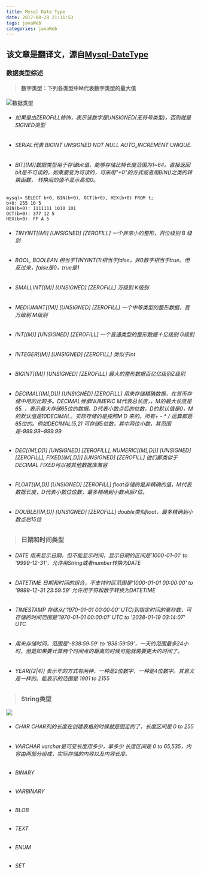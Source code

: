 ```yaml
---
title: Mysql Date Type
date: 2017-08-29 21:11:53
tags: javaWeb
categories: javaWeb
---
```

## 该文章是翻译文，源自[Mysql-DateType](https://dev.mysql.com/doc/refman/5.5/en/numeric-type-overview.html)

### 数据类型综述

> #### 数字类型：下列各类型中M代表数字类型的最大值
    
![数据类型](http://ww1.sinaimg.cn/large/005Y4715gy1fj0fv7pq4mj30e3086mxd.jpg)
    
- ######  如果是由ZEROFILL修饰，表示该数字是UNSIGNED(无符号类型)，否则就是SIGNED类型
- ######  SERIAL代表 BIGINT UNSIGNED NOT NULL AUTO_INCREMENT UNIQUE.
- ######  BIT[(M)]数据类型用于存储bit值，能够存储比特长度范围为1~64。直接返回bit是不可读的，如果要变为可读的，可采用"+0"的方式或者用BIN()之类的转换函数， 转换后的值不显示高位0。
        
```
mysql> SELECT b+0, BIN(b+0), OCT(b+0), HEX(b+0) FROM t;
b+0: 255 10 5
BIN(b+0): 1111111 1010 101
OCT(b+0): 377 12 5
HEX(b+0): FF A 5    
```
- ###### TINYINT[(M)] [UNSIGNED] [ZEROFILL]  一个非常小的整形，百位级别 B 级别
- ###### BOOL, BOOLEAN 相当于TINYINT(1)相当于false，非0数字相当于true。但反过来，false是0，true是1
- ###### SMALLINT[(M)] [UNSIGNED] [ZEROFILL] 万级别 K级别
- ###### MEDIUMINT[(M)] [UNSIGNED] [ZEROFILL]  一个中等类型的整形数据，百万级别 M级别
- ###### INT[(M)] [UNSIGNED] [ZEROFILL] 一个普通类型的整形数据十亿级别 G级别
- ###### INTEGER[(M)] [UNSIGNED] [ZEROFILL]   类似于int
- ###### BIGINT[(M)] [UNSIGNED] [ZEROFILL]  最大的整形数据百亿亿级别Z级别
- ###### DECIMAL[(M[,D])] [UNSIGNED] [ZEROFILL] 用来存储精确数据，在货币存储中用的比较多。DECIMAL继承NUMERIC  M代表总长度，，M的最大长度是65. ，表示最大存储65位的数据。D代表小数点后的位数，D的默认值是0，M的默认值是10DECIMAL。实际存储的是按照M D 来的。所有+ - * / 运算都是65位的。例如DECIMAL(5,2) 可存储5位数，其中两位小数，其范围是-999.99~999.99
- ###### DEC[(M[,D])] [UNSIGNED] [ZEROFILL], NUMERIC[(M[,D])] [UNSIGNED] [ZEROFILL], FIXED[(M[,D])] [UNSIGNED] [ZEROFILL] 他们都类似于DECIMAL  FIXED可以被其他数据库兼容
- ###### FLOAT[(M,D)] [UNSIGNED] [ZEROFILL] float存储的是非精确的值，M代表数据长度，D代表小数位位数，最多精确到小数点后7位。
- ###### DOUBLE[(M,D)] [UNSIGNED] [ZEROFILL]  double类似float，最多精确到小数点后15位
> ### 日期和时间类型
- ###### DATE 用来显示日期，但不能显示时间，显示日期的区间是'1000-01-01' to '9999-12-31'，允许用String或者number转换为DATE
- ###### DATETIME 日期和时间的组合，不支持时区范围是'1000-01-01 00:00:00' to '9999-12-31 23:59:59' 允许用字符和数字转换为DATETIME
- ###### TIMESTAMP 存储从('1970-01-01 00:00:00' UTC)到指定时间的毫秒数，可存储的时间范围是'1970-01-01 00:00:01' UTC to '2038-01-19 03:14:07' UTC
- ###### 用来存储时间，范围是'-838:59:59' to '838:59:59'，一天的范围最多24小时，但是如果要计算两个时间点的距离的时候可能就需要更大的时间了。
- ###### YEAR[(2|4)] 表示年的方式有两种，一种是2位数字，一种是4位数字。其意义是一样的。能表示的范围是 1901 to 2155
> ### String类型

![](http://ww1.sinaimg.cn/large/005Y4715gy1fj0nxsqongj30en03r74a.jpg)
- ###### CHAR CHAR列的长度在创建表格的时候就是固定的了，长度区间是 0 to 255
- ###### VARCHAR varchar是可变长度用多少，拿多少 长度区间是 0 to 65,535，内容由两部分组成，实际存储的内容以及内容长度。
- ###### BINARY
- ###### VARBINARY 
- ###### BLOB 
- ###### TEXT
- ###### ENUM 
- ###### SET


    
